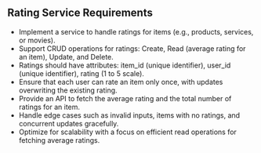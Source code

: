 ## Rating Service Requirements
 - Implement a service to handle ratings for items (e.g., products, services, or movies).
 - Support CRUD operations for ratings: Create, Read (average rating for an item), Update, and Delete.
 - Ratings should have attributes: item_id (unique identifier), user_id (unique identifier), rating (1 to 5 scale).
 - Ensure that each user can rate an item only once, with updates overwriting the existing rating.
 - Provide an API to fetch the average rating and the total number of ratings for an item.
 - Handle edge cases such as invalid inputs, items with no ratings, and concurrent updates gracefully.
 - Optimize for scalability with a focus on efficient read operations for fetching average ratings.